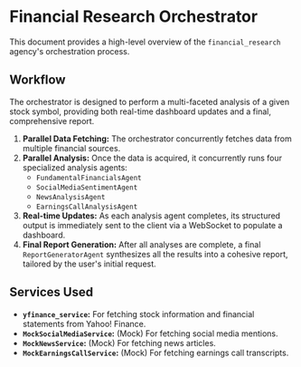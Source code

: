 # Financial Research Orchestrator

This document provides a high-level overview of the `financial_research` agency's orchestration process.

## Workflow

The orchestrator is designed to perform a multi-faceted analysis of a given stock symbol, providing both real-time dashboard updates and a final, comprehensive report.

1.  **Parallel Data Fetching:** The orchestrator concurrently fetches data from multiple financial sources.
2.  **Parallel Analysis:** Once the data is acquired, it concurrently runs four specialized analysis agents:
    *   `FundamentalFinancialsAgent`
    *   `SocialMediaSentimentAgent`
    *   `NewsAnalysisAgent`
    *   `EarningsCallAnalysisAgent`
3.  **Real-time Updates:** As each analysis agent completes, its structured output is immediately sent to the client via a WebSocket to populate a dashboard.
4.  **Final Report Generation:** After all analyses are complete, a final `ReportGeneratorAgent` synthesizes all the results into a cohesive report, tailored by the user's initial request.

## Services Used

-   **`yfinance_service`:** For fetching stock information and financial statements from Yahoo! Finance.
-   **`MockSocialMediaService`:** (Mock) For fetching social media mentions.
-   **`MockNewsService`:** (Mock) For fetching news articles.
-   **`MockEarningsCallService`:** (Mock) For fetching earnings call transcripts. 